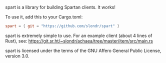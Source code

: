 spart is a library for building Spartan clients. It works!

To use it, add this to your Cargo.toml:
```toml
spart = { git = "https://github.com/slondr/spart" }
```

spart is extremely simple to use. For an example client (about 4 lines of Rust), see: https://git.sr.ht/~slondr/achaea/tree/master/item/src/main.rs

spart is licensed under the terms of the GNU Affero General Public License, version 3.0.
